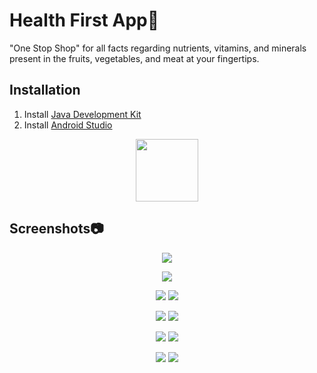 # Health First App🍎

"One Stop Shop" for all facts regarding nutrients, vitamins, and minerals present in the fruits, vegetables, and meat at your fingertips.

## **Installation**

1) Install [Java Development Kit](https://www.oracle.com/in/java/technologies/javase-downloads.html)
2) Install [Android Studio](https://developer.android.com/studio)

<p align="center">
  <a href="https://github.com/rajathpi/health-first/blob/main/Health%20First.apk?raw=true">
    <img src="https://www.inspirefm.org/wp-content/uploads/button-apk.png" height="100">
  </a>
</p>

## Screenshots📷

 <p align="center">
<img src="https://i.imgur.com/vlJhczS.png" >
</p>

<p align="center">
<img src="https://imgur.com/41T4zcR.png" >
</p>


 <p align="center">
<img src="https://i.imgur.com/rr5PDBi.png" >
<img src="https://i.imgur.com/ot8dpx4.png" >
</p>


 <p align="center">
<img src="https://i.imgur.com/wF8oMjh.png" >
<img src="https://i.imgur.com/qSpD1i2.png" >
</p>

 <p align="center">
<img src="https://imgur.com/oM8xubN.png" >
<img src="https://imgur.com/usaADuX.png" >
</p>

 <p align="center">
<img src="https://imgur.com/pQeQm8X.png" >
<img src="https://imgur.com/kU8BC8W.png" >
</p>


